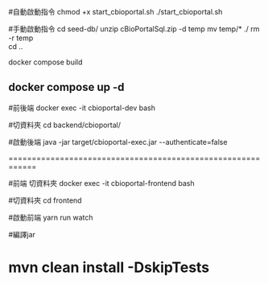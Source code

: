 #自動啟動指令
chmod +x start_cbioportal.sh
./start_cbioportal.sh


#手動啟動指令
cd seed-db/
unzip cBioPortalSql.zip -d temp
mv temp/* ./ 
rm -r temp   
cd ..

docker compose build 

docker compose up -d
------------------------------------------------------------

#前後端
docker exec -it cbioportal-dev bash

#切資料夾
cd backend/cbioportal/

#啟動後端
java -jar target/cbioportal-exec.jar --authenticate=false

============================================================

#前端 切資料夾
docker exec -it cbioportal-frontend bash

#切資料夾
cd frontend

#啟動前端
yarn run watch



#編譯jar
# mvn clean install -DskipTests


